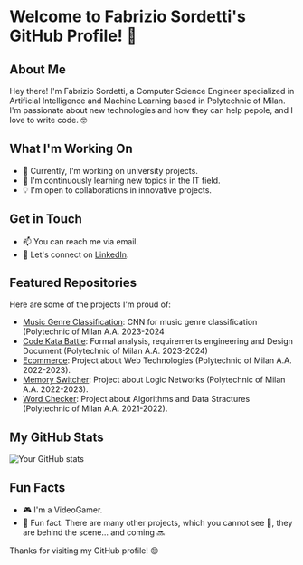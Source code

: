 # Welcome to Fabrizio Sordetti's GitHub Profile! 👋

## About Me

Hey there! I'm Fabrizio Sordetti, a Computer Science Engineer specialized in Artificial Intelligence and Machine Learning based in Polytechnic of Milan. I'm passionate about new technologies and how they can help pepole, and I love to write code. 🤓

## What I'm Working On

- 🚀 Currently, I'm working on university projects.
- 🌱 I'm continuously learning new topics in the IT field.
- 💡 I'm open to collaborations in innovative projects.

## Get in Touch

- 📫 You can reach me via email.
- 💬 Let's connect on [LinkedIn](www.linkedin.com/in/fabrizio-sordetti).

## Featured Repositories

Here are some of the projects I'm proud of:
- [Music Genre Classification](https://github.com/manuu1311/Music_genre_classification): CNN for music genre classification (Polytechnic of Milan A.A. 2023-2024
- [Code Kata Battle](https://github.com/manuu1311/CodeKataBattle): Formal analysis, requirements engineering and Design Document (Polytechnic of Milan A.A. 2023-2024)
- [Ecommerce](https://github.com/FabryDeveloper/Ecommerce.git): Project about Web Technologies (Polytechnic of Milan A.A. 2022-2023).
- [Memory Switcher](https://github.com/FabryDeveloper/MemorySwitcher.git): Project about Logic Networks (Polytechnic of Milan A.A. 2022-2023).
- [Word Checker](https://github.com/FabryDeveloper/WordChecker.git): Project about Algorithms and Data Stractures (Polytechnic of Milan A.A. 2021-2022).

## My GitHub Stats

![Your GitHub stats](https://github-readme-stats.vercel.app/api?username=FabryDeveloper&show_icons=true&theme=dark)

## Fun Facts

- 🎮 I'm a VideoGamer.
- 🌟 Fun fact: There are many other projects, which you cannot see 🙈, they are behind the scene... and coming 🔜

Thanks for visiting my GitHub profile! 😊
